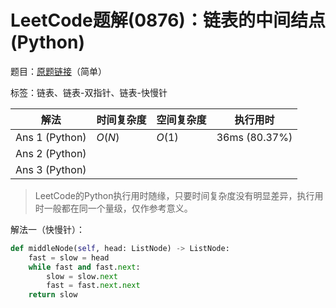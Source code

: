 # LeetCode题解(0876)：链表的中间结点(Python)

题目：[原题链接](https://leetcode-cn.com/problems/middle-of-the-linked-list/)（简单）

标签：链表、链表-双指针、链表-快慢针

| 解法           | 时间复杂度 | 空间复杂度 | 执行用时      |
| -------------- | ---------- | ---------- | ------------- |
| Ans 1 (Python) | $O(N)$     | $O(1)$     | 36ms (80.37%) |
| Ans 2 (Python) |            |            |               |
| Ans 3 (Python) |            |            |               |

>  LeetCode的Python执行用时随缘，只要时间复杂度没有明显差异，执行用时一般都在同一个量级，仅作参考意义。

解法一（快慢针）：

```python
def middleNode(self, head: ListNode) -> ListNode:
    fast = slow = head
    while fast and fast.next:
        slow = slow.next
        fast = fast.next.next
    return slow
```

